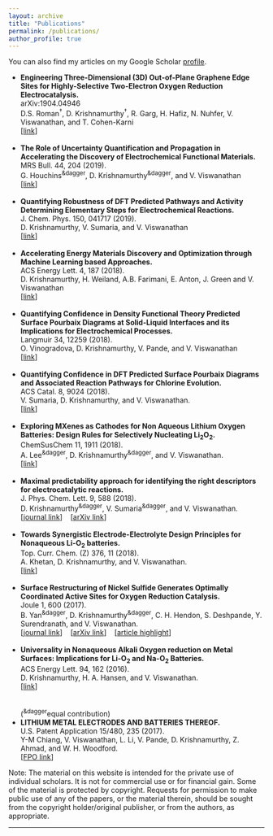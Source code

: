 ```yaml
---
layout: archive
title: "Publications"
permalink: /publications/
author_profile: true
---
```


  You can also find my articles on my Google Scholar <a href="https://scholar.google.com/citations?user=eom3zBwAAAAJ&hl=en"> profile</a>.
  
<ul>

  <li>
    <b>Engineering Three-Dimensional (3D) Out-of-Plane Graphene Edge Sites for Highly-Selective Two-Electron Oxygen Reduction Electrocatalysis.</b>
    <br> arXiv:1904.04946 
    <br>D.S. Roman<sup>&dagger;</sup>, D. Krishnamurthy<sup>&dagger;</sup>, R. Garg, H. Hafiz, N. Nuhfer, V. Viswanathan, and T. Cohen-Karni
    <br>[<a href="https://arxiv.org/abs/1904.04946">link</a>]</li>
      <br>
  
  <li>
    <b>The Role of Uncertainty Quantification and Propagation in Accelerating the Discovery of Electrochemical Functional Materials.</b>
    <br> MRS Bull. 44, 204 (2019).
    <br>G. Houchins<sup>&dagger</sup>, D. Krishnamurthy<sup>&dagger</sup>, and V. Viswanathan
    <br>[<a href="https://doi.org/10.1557/mrs.2019.45">link</a>]</li>
    <br>
  
  <li>
  <b>Quantifying Robustness of DFT Predicted Pathways and Activity Determining Elementary Steps for Electrochemical Reactions.</b>
  <br>J. Chem. Phys. 150, 041717 (2019).
  <br>D. Krishnamurthy, V. Sumaria, and V. Viswanathan
  <br>[<a href="https://doi.org/10.1063/1.5056167">link</a>]</li>
  <br>

  <li>
  <b>Accelerating Energy Materials Discovery and Optimization through Machine Learning based Approaches.</b>
  <br>ACS Energy Lett. 4, 187 (2018).
  <br>D. Krishnamurthy, H. Weiland, A.B. Farimani, E. Anton, J. Green and V. Viswanathan
  <br>[<a href="https://dx.doi.org/10.1021/acsenergylett.8b02278">link</a>]</li>
  <br>

  <li>
  <b>Quantifying Confidence in Density Functional Theory Predicted Surface Pourbaix Diagrams at Solid-Liquid Interfaces and its Implications for Electrochemical Processes.</b>
  <br>Langmuir 34, 12259 (2018).
  <br>O. Vinogradova, D. Krishnamurthy, V. Pande, and V. Viswanathan
  <br>[<a href="https://dx.doi.org/10.1021/acs.langmuir.8b02219">link</a>]</li>
  <br>

  <li>
<b>Quantifying Confidence in DFT Predicted Surface Pourbaix Diagrams and Associated Reaction Pathways for Chlorine Evolution.</b>
<br>ACS Catal. 8, 9024 (2018).
<br>V. Sumaria, D. Krishnamurthy, and V. Viswanathan.
<br>[<a href="https://pubs.acs.org/doi/10.1021/acscatal.8b01432">link</a>]</li>
<br>
  <li>
    <b>Exploring MXenes as Cathodes for Non Aqueous Lithium Oxygen Batteries: Design Rules for Selectively Nucleating Li<sub>2</sub>O<sub>2</sub>.</b>
    <br>ChemSusChem 11, 1911 (2018).
    <br>A. Lee<sup>&dagger</sup>, D. Krishnamurthy<sup>&dagger</sup>, and V. Viswanathan.
    <br>[<a href="https://onlinelibrary.wiley.com/doi/abs/10.1002/cssc.201801224">link</a>]</li>
  <br>
    <li>
<b>Maximal predictability approach for identifying the right descriptors for electrocatalytic reactions.</b>
    <br>J. Phys. Chem. Lett. 9, 588 (2018).
    <br>D. Krishnamurthy<sup>&dagger</sup>, V. Sumaria<sup>&dagger</sup>, and V. Viswanathan. 
<br>
    [<a href="https://pubs.acs.org/doi/abs/10.1021/acs.jpclett.7b02895">journal link</a>]&nbsp;&nbsp;&nbsp;&nbsp;[<a href="https://arxiv.org/abs/1709.02875">arXiv link</a>]&nbsp;&nbsp;&nbsp;&nbsp;</li>
<br>
  <li>
<b>Towards Synergistic Electrode-Electrolyte Design Principles for Nonaqueous Li-O<sub>2</sub> batteries.</b>
<br>Top. Curr. Chem. (Z) 376, 11 (2018).
    <br>A. Khetan, D. Krishnamurthy, and V. Viswanathan.<br>
    [<a href="https://doi.org/10.1007/s41061-018-0188-1">link</a>]</li>
<br>
  <li>
<b>Surface Restructuring of Nickel Sulfide Generates Optimally Coordinated Active Sites for Oxygen Reduction Catalysis.</b>
    <br>Joule 1, 600 (2017).
    <br>B. Yan<sup>&dagger</sup>, D. Krishnamurthy<sup>&dagger</sup>, C. H. Hendon, S. Deshpande, Y. Surendranath, and V. Viswanathan. <br>
    [<a href="https://doi.org/10.1016/j.joule.2017.08.020">journal link</a>]&nbsp;&nbsp;&nbsp;&nbsp;[<a href="https://arxiv.org/abs/1706.04090">arXiv link</a>]&nbsp;&nbsp;&nbsp;&nbsp;[<a href="https://doi.org/10.1016/j.joule.2017.10.003">article highlight</a>]</li>
    <br>
  <li>
    <b>Universality in Nonaqueous Alkali Oxygen reduction on Metal Surfaces: Implications for Li-O<sub>2</sub> and Na-O<sub>2</sub> Batteries.</b>
    <br>ACS Energy Lett. 94, 162 (2016).
    <br>D. Krishnamurthy, H. A. Hansen, and V. Viswanathan.<br>
    [<a href="http://pubs.acs.org/doi/full/10.1021/acsenergylett.6b00102">link</a>]</li>
<br>
<br>
(<sup>&dagger</sup>equal contribution)
   <li>
    <b>LITHIUM METAL ELECTRODES AND BATTERIES THEREOF.</b>
    <br>U.S. Patent Application 15/480, 235 (2017).
    <br>Y-M Chiang, V. Viswanathan, L. Li, V. Pande, D. Krishnamurthy, Z. Ahmad, and W. H. Woodford.
    <br>[<a href="http://www.freepatentsonline.com/y2017/0288281.html">FPO link</a>]</li>
</ul>

Note: The material on this website is intended for the private use of individual scholars. It is not for commercial use or for financial gain. Some of the material is protected by copyright. Requests for permission to make public use of any of the papers, or the material therein, should be sought from the copyright holder/original publisher, or from the authors, as appropriate.
<hr>


